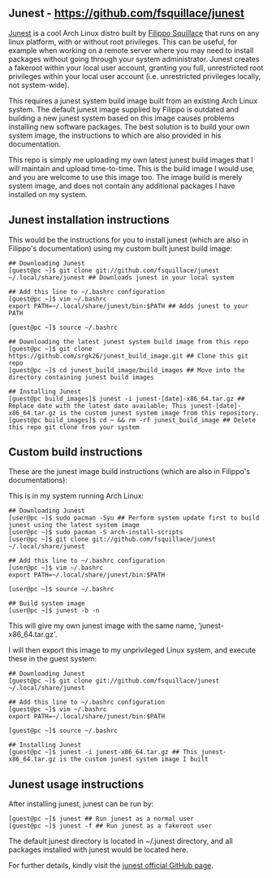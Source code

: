 ## Junest - https://github.com/fsquillace/junest

[Junest](https://github.com/fsquillace/junest) is a cool Arch Linux distro built by [Filippo Squillace](https://github.com/fsquillace/) that runs on any linux platform, with or without root privileges. This can be useful, for example when working on a remote server where you may need to install packages without going through your system administrator. Junest creates a fakeroot within your local user account, granting you full, unrestricted root privileges within your local user account (i.e. unrestricted privileges locally, not system-wide).

This requires a junest system build image built from an existing Arch Linux system. The default junest image supplied by Filippo is outdated and building a new junest system based on this image causes problems installing new software packages. The best solution is to build your own system image, the instructions to which are also provided in his documentation.

This repo is simply me uploading my own latest junest build images that I will maintain and upload time-to-time. This is the build image I would use, and you are welcome to use this image too. The image build is merely system image, and does not contain any additional packages I have installed on my system.

## Junest installation instructions

This would be the instructions for you to install junest (which are also in Filippo's documentation) using my custom built junest build image:

```
## Downloading Junest
[guest@pc ~]$ git clone git://github.com/fsquillace/junest ~/.local/share/junest ## Downloads junest in your local system

## Add this line to ~/.bashrc configuration
[guest@pc ~]$ vim ~/.bashrc
export PATH=~/.local/share/junest/bin:$PATH ## Adds junest to your PATH

[guest@pc ~]$ source ~/.bashrc

## Downloading the latest junest system build image from this repo
[guest@pc ~]$ git clone https://github.com/srgk26/junest_build_image.git ## Clone this git repo
[guest@pc ~]$ cd junest_build_image/build_images ## Move into the directory containing junest build images

## Installing Junest
[guest@pc build_images]$ junest -i junest-[date]-x86_64.tar.gz ## Replace date with the latest date available; This junest-[date]-x86_64.tar.gz is the custom junest system image from this repository.
[guest@pc build_images]$ cd ~ && rm -rf junest_build_image ## Delete this repo git clone from your system
```

## Custom build instructions

These are the junest image build instructions (which are also in Filippo's documentations):

This is in my system running Arch Linux:

```
## Downloading Junest
[user@pc ~]$ sudo pacman -Syu ## Perform system update first to build junest using the latest system image
[user@pc ~]$ sudo pacman -S arch-install-scripts
[user@pc ~]$ git clone git://github.com/fsquillace/junest ~/.local/share/junest

## Add this line to ~/.bashrc configuration
[user@pc ~]$ vim ~/.bashrc
export PATH=~/.local/share/junest/bin:$PATH

[user@pc ~]$ source ~/.bashrc

## Build system image
[user@pc ~]$ junest -b -n
```

This will give my own junest image with the same name, 'junest-x86_64.tar.gz'.

I will then export this image to my unprivileged Linux system, and execute these in the guest system:

```
## Downloading Junest
[guest@pc ~]$ git clone git://github.com/fsquillace/junest ~/.local/share/junest

## Add this line to ~/.bashrc configuration
[guest@pc ~]$ vim ~/.bashrc
export PATH=~/.local/share/junest/bin:$PATH

[guest@pc ~]$ source ~/.bashrc

## Installing Junest
[guest@pc ~]$ junest -i junest-x86_64.tar.gz ## This junest-x86_64.tar.gz is the custom junest system image I built
```

## Junest usage instructions

After installing junest, junest can be run by:

```
[guest@pc ~]$ junest ## Run junest as a normal user
[guest@pc ~]$ junest -f ## Run junest as a fakeroot user
```
The default junest directory is located in ~/.junest directory, and all packages installed with junest would be located here.

For further details, kindly visit the [junest official GitHub page](https://github.com/fsquillace/junest).
